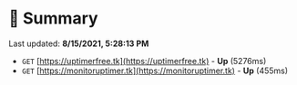 # 📖 Summary
Last updated: **8/15/2021, 5:28:13 PM**

- `GET` [https://uptimerfree.tk](https://uptimerfree.tk) - **Up** (5276ms)
- `GET` [https://monitoruptimer.tk](https://monitoruptimer.tk) - **Up** (455ms)
